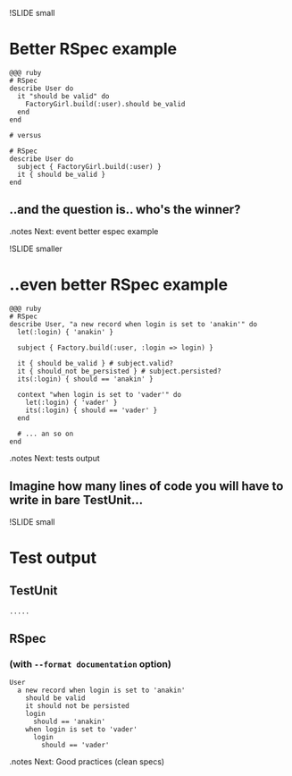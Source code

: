 !SLIDE small

# Better RSpec example #

    @@@ ruby
    # RSpec
    describe User do
      it "should be valid" do
        FactoryGirl.build(:user).should be_valid
      end
    end

    # versus

    # RSpec
    describe User do
      subject { FactoryGirl.build(:user) }
      it { should be_valid }
    end

## ..and the question is.. who's the winner?

.notes Next: event better espec example

!SLIDE smaller

# ..even better RSpec example

    @@@ ruby
    # RSpec
    describe User, "a new record when login is set to 'anakin'" do
      let(:login) { 'anakin' }

      subject { Factory.build(:user, :login => login) }

      it { should be_valid } # subject.valid?
      it { should_not be_persisted } # subject.persisted?
      its(:login) { should == 'anakin' }

      context "when login is set to 'vader'" do
        let(:login) { 'vader' }
        its(:login) { should == 'vader' }
      end

      # ... an so on
    end

.notes Next: tests output

## Imagine how many lines of code you will have to write in bare TestUnit...

!SLIDE small

# Test output #

## TestUnit

    .....

## RSpec

### (with `--format documentation` option)

    User
      a new record when login is set to 'anakin'
        should be valid
        it should not be persisted
        login
          should == 'anakin'
        when login is set to 'vader'
          login
            should == 'vader'

.notes Next: Good practices (clean specs)

